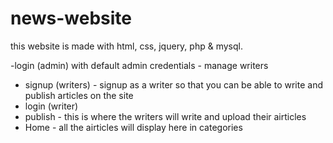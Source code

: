 # news-website
this website is made with html, css, jquery, php & mysql.

-login (admin) with default admin credentials - manage writers 
- signup (writers) - signup as a writer so that you can be able to write and publish articles on the site
- login (writer)
- publish - this is where the writers will write and upload their airticles 
- Home - all the airticles will display here in categories 

